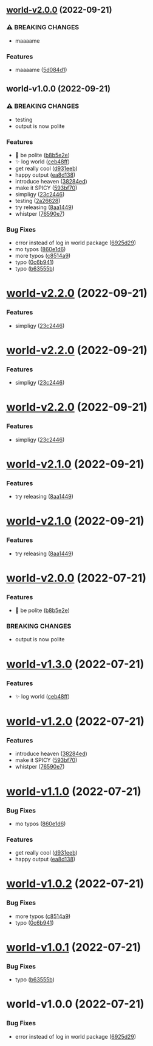 ## [world-v2.0.0](https://github.com/justinawrey/release-poc/compare/world-v1.0.0...world-v2.0.0) (2022-09-21)


### ⚠ BREAKING CHANGES

* maaaame

### Features

* maaaame ([5d084d1](https://github.com/justinawrey/release-poc/commit/5d084d1921a377a0b3ccaae506800cc3a24bf1db))

## world-v1.0.0 (2022-09-21)


### ⚠ BREAKING CHANGES

* testing
* output is now polite

### Features

* :art: be polite ([b8b5e2e](https://github.com/justinawrey/release-poc/commit/b8b5e2e9a6a092cab258418145206ecb07bbb241))
* :sparkles: log world ([ceb48ff](https://github.com/justinawrey/release-poc/commit/ceb48ff76d92c4f7cbd09224f2093b654d69f95e))
* get really cool ([d931eeb](https://github.com/justinawrey/release-poc/commit/d931eeb40bf7ad31b6902035b7ba250da2e663e3))
* happy output ([ea8d138](https://github.com/justinawrey/release-poc/commit/ea8d1388feae9a683c7b9c8ac166afb783814d37))
* introduce heaven ([38284ed](https://github.com/justinawrey/release-poc/commit/38284ed5fa3e35de506605e7757abb6e66e06721))
* make it SPICY ([593bf70](https://github.com/justinawrey/release-poc/commit/593bf70c4b95ec3ba9494b4087904d5ea4f37efd))
* simpligy ([23c2446](https://github.com/justinawrey/release-poc/commit/23c2446cf33f1e612050066ebd3f31e2f7bf3bad))
* testing ([2a26628](https://github.com/justinawrey/release-poc/commit/2a266288005420676376d119b0732dda6a71b1bf))
* try releasing ([8aa1449](https://github.com/justinawrey/release-poc/commit/8aa14494fe9e50b641ee24b3889e62e8957ee739))
* whistper ([76590e7](https://github.com/justinawrey/release-poc/commit/76590e7dfac9a0108e730e50fcc3f7bb5805a047))


### Bug Fixes

* error instead of log in world package ([6925d29](https://github.com/justinawrey/release-poc/commit/6925d29b8be8944ee65a774733b0a15d12db06f5))
* mo typos ([860e1d6](https://github.com/justinawrey/release-poc/commit/860e1d6bfe210c2b788bb0add42a06fb5286da1f))
* more typos ([c8514a9](https://github.com/justinawrey/release-poc/commit/c8514a987718b97c043fa88bab898223c6440729))
* typo ([0c6b941](https://github.com/justinawrey/release-poc/commit/0c6b941c6997e7b27744bc47400168aa35e2c3cd))
* typo ([b63555b](https://github.com/justinawrey/release-poc/commit/b63555beb11dffec7a4d24c196db2e94c39a54c3))

# [world-v2.2.0](https://github.com/justinawrey/release-poc/compare/world-v2.1.0...world-v2.2.0) (2022-09-21)


### Features

* simpligy ([23c2446](https://github.com/justinawrey/release-poc/commit/23c2446cf33f1e612050066ebd3f31e2f7bf3bad))

# [world-v2.2.0](https://github.com/justinawrey/release-poc/compare/world-v2.1.0...world-v2.2.0) (2022-09-21)


### Features

* simpligy ([23c2446](https://github.com/justinawrey/release-poc/commit/23c2446cf33f1e612050066ebd3f31e2f7bf3bad))

# [world-v2.2.0](https://github.com/justinawrey/release-poc/compare/world-v2.1.0...world-v2.2.0) (2022-09-21)


### Features

* simpligy ([23c2446](https://github.com/justinawrey/release-poc/commit/23c2446cf33f1e612050066ebd3f31e2f7bf3bad))

# [world-v2.1.0](https://github.com/justinawrey/release-poc/compare/world-v2.0.0...world-v2.1.0) (2022-09-21)


### Features

* try releasing ([8aa1449](https://github.com/justinawrey/release-poc/commit/8aa14494fe9e50b641ee24b3889e62e8957ee739))

# [world-v2.1.0](https://github.com/justinawrey/release-poc/compare/world-v2.0.0...world-v2.1.0) (2022-09-21)


### Features

* try releasing ([8aa1449](https://github.com/justinawrey/release-poc/commit/8aa14494fe9e50b641ee24b3889e62e8957ee739))

# [world-v2.0.0](https://github.com/justinawrey/release-poc/compare/world-v1.3.0...world-v2.0.0) (2022-07-21)

### Features

- :art: be polite ([b8b5e2e](https://github.com/justinawrey/release-poc/commit/b8b5e2e9a6a092cab258418145206ecb07bbb241))

### BREAKING CHANGES

- output is now polite

# [world-v1.3.0](https://github.com/justinawrey/release-poc/compare/world-v1.2.0...world-v1.3.0) (2022-07-21)

### Features

- :sparkles: log world ([ceb48ff](https://github.com/justinawrey/release-poc/commit/ceb48ff76d92c4f7cbd09224f2093b654d69f95e))

# [world-v1.2.0](https://github.com/justinawrey/release-poc/compare/world-v1.1.0...world-v1.2.0) (2022-07-21)

### Features

- introduce heaven ([38284ed](https://github.com/justinawrey/release-poc/commit/38284ed5fa3e35de506605e7757abb6e66e06721))
- make it SPICY ([593bf70](https://github.com/justinawrey/release-poc/commit/593bf70c4b95ec3ba9494b4087904d5ea4f37efd))
- whistper ([76590e7](https://github.com/justinawrey/release-poc/commit/76590e7dfac9a0108e730e50fcc3f7bb5805a047))

# [world-v1.1.0](https://github.com/justinawrey/release-poc/compare/world-v1.0.2...world-v1.1.0) (2022-07-21)

### Bug Fixes

- mo typos ([860e1d6](https://github.com/justinawrey/release-poc/commit/860e1d6bfe210c2b788bb0add42a06fb5286da1f))

### Features

- get really cool ([d931eeb](https://github.com/justinawrey/release-poc/commit/d931eeb40bf7ad31b6902035b7ba250da2e663e3))
- happy output ([ea8d138](https://github.com/justinawrey/release-poc/commit/ea8d1388feae9a683c7b9c8ac166afb783814d37))

# [world-v1.0.2](https://github.com/justinawrey/release-poc/compare/world-v1.0.1...world-v1.0.2) (2022-07-21)

### Bug Fixes

- more typos ([c8514a9](https://github.com/justinawrey/release-poc/commit/c8514a987718b97c043fa88bab898223c6440729))
- typo ([0c6b941](https://github.com/justinawrey/release-poc/commit/0c6b941c6997e7b27744bc47400168aa35e2c3cd))

# [world-v1.0.1](https://github.com/justinawrey/release-poc/compare/world-v1.0.0...world-v1.0.1) (2022-07-21)

### Bug Fixes

- typo ([b63555b](https://github.com/justinawrey/release-poc/commit/b63555beb11dffec7a4d24c196db2e94c39a54c3))

# world-v1.0.0 (2022-07-21)

### Bug Fixes

- error instead of log in world package ([6925d29](https://github.com/justinawrey/release-poc/commit/6925d29b8be8944ee65a774733b0a15d12db06f5))
